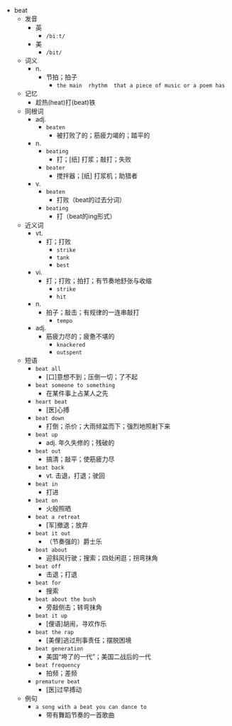 - beat
  - 发音
    - 英
      - `/biːt/`
    - 美
      - `/bit/`
  - 词义
    - n.
      - 节拍；拍子
        - `the main  rhythm  that a piece of music or a poem has`
  - 记忆
    - 趁热(heat)打(beat)铁
  - 同根词
    - adj.
      - `beaten`
        - 被打败了的；筋疲力竭的；踏平的
    - n.
      - `beating`
        - 打；[纸] 打浆；敲打；失败
      - `beater`
        - 搅拌器；[纸] 打浆机；助猎者
    - v.
      - `beaten`
        - 打败（beat的过去分词）
      - `beating`
        - 打（beat的ing形式）
  - 近义词
    - vt.
      - 打；打败
        - `strike`
        - `tank`
        - `best`
    - vi.
      - 打；打败；拍打；有节奏地舒张与收缩
        - `strike`
        - `hit`
    - n.
      - 拍子；敲击；有规律的一连串敲打
        - `tempo`
    - adj.
      - 筋疲力尽的；疲惫不堪的
        - `knackered`
        - `outspent`
  - 短语
    - `beat all`
      - [口]意想不到；压倒一切；了不起 
    - `beat someone to something`
      - 在某件事上占某人之先 
    - `heart beat`
      - [医]心搏 
    - `beat down`
      - 打倒；杀价；大雨倾盆而下；强烈地照射下来 
    - `beat up`
      - adj. 年久失修的；残破的 
    - `beat out`
      - 搞清；敲平；使筋疲力尽 
    - `beat back`
      - vt. 击退，打退；驶回 
    - `beat in`
      - 打进 
    - `beat on`
      - 火般照晒 
    - `beat a retreat`
      - [军]撤退；放弃 
    - `beat it out`
      - （节奏强的）爵士乐 
    - `beat about`
      - 迎斜风行驶；搜索；四处闲逛；拐弯抹角 
    - `beat off`
      - 击退；打退 
    - `beat for`
      - 搜索 
    - `beat about the bush`
      - 旁敲侧击；转弯抹角 
    - `beat it up`
      - [俚语]胡闹，寻欢作乐 
    - `beat the rap`
      - [美俚]逃过刑事责任；摆脱困境 
    - `beat generation`
      - 美国“垮了的一代”；美国二战后的一代 
    - `beat frequency`
      - 拍频；差频 
    - `premature beat`
      - [医]过早搏动 
  - 例句
    - `a song with a beat you can dance to`
      - 带有舞蹈节奏的一首歌曲

